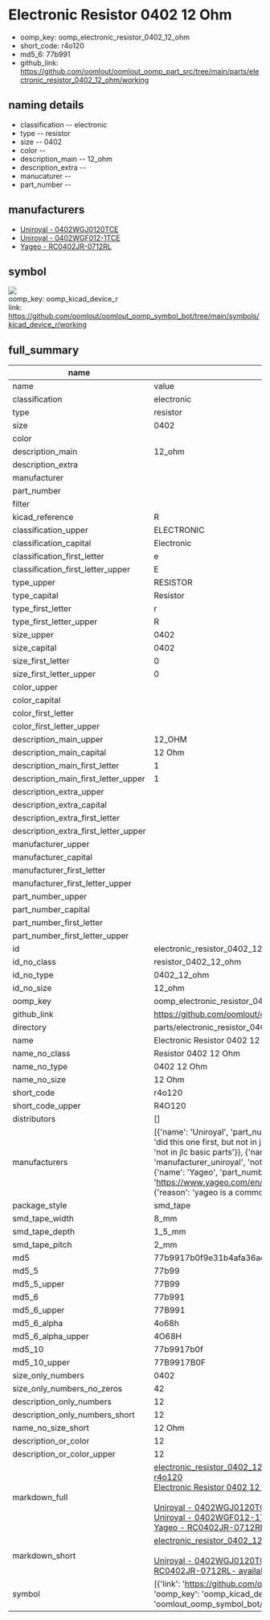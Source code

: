 # Electronic Resistor 0402 12 Ohm

  
* oomp_key: oomp_electronic_resistor_0402_12_ohm 
* short_code: r4o120
* md5_6: 77b991  
* github_link: https://github.com/oomlout/oomlout_oomp_part_src/tree/main/parts/electronic_resistor_0402_12_ohm/working  
## naming details
* classification -- electronic
* type -- resistor
* size -- 0402
* color -- 
* description_main -- 12_ohm
* description_extra -- 
* manucaturer -- 
* part_number -- 


## manufacturers
* [Uniroyal - 0402WGJ0120TCE]()  
* [Uniroyal - 0402WGF012-1TCE]()  
* [Yageo - RC0402JR-0712RL](https://www.yageo.com/en/Chart/Download/pdf/RC0402JR-0712RL)  

## symbol

![](symbol/{index}/working/working_600.png)  
oomp_key: oomp_kicad_device_r  
link: https://github.com/oomlout/oomlout_oomp_symbol_bot/tree/main/symbols/kicad_device_r/working  


## full_summary
| name | value | 
| --- | --- | 
| name | value | 
| classification | electronic | 
| type | resistor | 
| size | 0402 | 
| color |  | 
| description_main | 12_ohm | 
| description_extra |  | 
| manufacturer |  | 
| part_number |  | 
| filter |  | 
| kicad_reference | R | 
| classification_upper | ELECTRONIC | 
| classification_capital | Electronic | 
| classification_first_letter | e | 
| classification_first_letter_upper | E | 
| type_upper | RESISTOR | 
| type_capital | Resistor | 
| type_first_letter | r | 
| type_first_letter_upper | R | 
| size_upper | 0402 | 
| size_capital | 0402 | 
| size_first_letter | 0 | 
| size_first_letter_upper | 0 | 
| color_upper |  | 
| color_capital |  | 
| color_first_letter |  | 
| color_first_letter_upper |  | 
| description_main_upper | 12_OHM | 
| description_main_capital | 12 Ohm | 
| description_main_first_letter | 1 | 
| description_main_first_letter_upper | 1 | 
| description_extra_upper |  | 
| description_extra_capital |  | 
| description_extra_first_letter |  | 
| description_extra_first_letter_upper |  | 
| manufacturer_upper |  | 
| manufacturer_capital |  | 
| manufacturer_first_letter |  | 
| manufacturer_first_letter_upper |  | 
| part_number_upper |  | 
| part_number_capital |  | 
| part_number_first_letter |  | 
| part_number_first_letter_upper |  | 
| id | electronic_resistor_0402_12_ohm | 
| id_no_class | resistor_0402_12_ohm | 
| id_no_type | 0402_12_ohm | 
| id_no_size | 12_ohm | 
| oomp_key | oomp_electronic_resistor_0402_12_ohm | 
| github_link | https://github.com/oomlout/oomlout_oomp_part_src/tree/main/parts/electronic_resistor_0402_12_ohm/working | 
| directory | parts/electronic_resistor_0402_12_ohm | 
| name | Electronic Resistor 0402 12 Ohm | 
| name_no_class | Resistor 0402 12 Ohm | 
| name_no_type | 0402 12 Ohm | 
| name_no_size | 12 Ohm | 
| short_code | r4o120 | 
| short_code_upper | R4O120 | 
| distributors | [] | 
| manufacturers | [{'name': 'Uniroyal', 'part_number': '0402WGJ0120TCE', 'link': '', 'id': 'manufacturer_uniroyal', 'note': {'reason': 'did this one first, but not in jlc pcb basic parts and 1 percent are and they are the same price', 'reason_short': 'not in jlc basic parts'}}, {'name': 'Uniroyal', 'part_number': '0402WGF012-1TCE', 'link': '', 'id': 'manufacturer_uniroyal', 'note': {'reason': 'in the jlc basic parts catalogue', 'reason_short': 'jlc basic part'}}, {'name': 'Yageo', 'part_number': 'RC0402JR-0712RL', 'link': 'https://www.yageo.com/en/Chart/Download/pdf/RC0402JR-0712RL', 'id': 'manufacturer_yageo', 'note': {'reason': 'yageo is a commonly cross referenced part number', 'reason_short': 'available everywhere'}}] | 
| package_style | smd_tape | 
| smd_tape_width | 8_mm | 
| smd_tape_depth | 1_5_mm | 
| smd_tape_pitch | 2_mm | 
| md5 | 77b9917b0f9e31b4afa36ad766f5043e | 
| md5_5 | 77b99 | 
| md5_5_upper | 77B99 | 
| md5_6 | 77b991 | 
| md5_6_upper | 77B991 | 
| md5_6_alpha | 4o68h | 
| md5_6_alpha_upper | 4O68H | 
| md5_10 | 77b9917b0f | 
| md5_10_upper | 77B9917B0F | 
| size_only_numbers | 0402 | 
| size_only_numbers_no_zeros | 42 | 
| description_only_numbers | 12 | 
| description_only_numbers_short | 12 | 
| name_no_size_short | 12 Ohm | 
| description_or_color | 12 | 
| description_or_color_upper | 12 | 
| markdown_full | [electronic_resistor_0402_12_ohm](https://github.com/oomlout/oomlout_oomp_part_src/tree/main/parts/electronic_resistor_0402_12_ohm/working)<br>[r4o120](https://github.com/oomlout/oomlout_oomp_part_src/tree/main/parts/electronic_resistor_0402_12_ohm/working)<br>[Electronic Resistor 0402 12 Ohm](https://github.com/oomlout/oomlout_oomp_part_src/tree/main/parts/electronic_resistor_0402_12_ohm/working)<br><br>[Uniroyal - 0402WGJ0120TCE- not in jlc basic parts]() [(L)  ](https://www.lcsc.com/search?q=0402WGJ0120TCE)[(D)  ](https://www.digikey.com/en/products?keywords=0402WGJ0120TCE)[(M)  ](https://www.mouser.com/Search/Refine?Keyword=0402WGJ0120TCE)[(N)  ](https://www.newark.com/search?st=0402WGJ0120TCE)[(SZ)  ](https://so.szlcsc.com/global.html?k=0402WGJ0120TCE)<br>[Uniroyal - 0402WGF012-1TCE- jlc basic part]() [(L)  ](https://www.lcsc.com/search?q=0402WGF012-1TCE)[(D)  ](https://www.digikey.com/en/products?keywords=0402WGF012-1TCE)[(M)  ](https://www.mouser.com/Search/Refine?Keyword=0402WGF012-1TCE)[(N)  ](https://www.newark.com/search?st=0402WGF012-1TCE)[(SZ)  ](https://so.szlcsc.com/global.html?k=0402WGF012-1TCE)<br>[Yageo - RC0402JR-0712RL- available everywhere](https://www.yageo.com/en/Chart/Download/pdf/RC0402JR-0712RL) [(L)  ](https://www.lcsc.com/search?q=RC0402JR-0712RL)[(D)  ](https://www.digikey.com/en/products?keywords=RC0402JR-0712RL)[(M)  ](https://www.mouser.com/Search/Refine?Keyword=RC0402JR-0712RL)[(N)  ](https://www.newark.com/search?st=RC0402JR-0712RL)[(SZ)  ](https://so.szlcsc.com/global.html?k=RC0402JR-0712RL)<br> | 
| markdown_short | [electronic_resistor_0402_12_ohm](https://github.com/oomlout/oomlout_oomp_part_src/tree/main/parts/electronic_resistor_0402_12_ohm/working)<br><br>[Uniroyal - 0402WGJ0120TCE- not in jlc basic parts]()[Uniroyal - 0402WGF012-1TCE- jlc basic part]()[Yageo - RC0402JR-0712RL- available everywhere](https://www.yageo.com/en/Chart/Download/pdf/RC0402JR-0712RL) | 
| symbol | [{'link': 'https://github.com/oomlout/oomlout_oomp_symbol_bot/tree/main/symbols/kicad_device_r', 'oomp_key': 'oomp_kicad_device_r', 'directory': 'oomlout_oomp_symbol_bot/symbols/kicad_device_r//working/working.kicad_sym', 'index': 0}] | 
